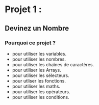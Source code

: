 # Projet 1 :

## Devinez un Nombre

### Pourquoi ce projet ?

- pour utiliser les variables.
- pour utiliser les nombres.
- pour utiliser les chaînes de caractères.
- pour utiliser les Arrays.
- pour utiliser les sélecteurs.
- pour utliser les fonctions.
- pour utiliser les maths.
- pour utiliser les opérateurs.
- pour utiliser les conditions.
